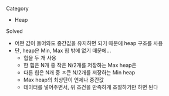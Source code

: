 Category
* Heap

Solved
* 어떤 값이 들어와도 중간값을 유지하면 되기 때문에 heap 구조를 사용
* 단, heap은 Min, Max 힙 밖에 없기 때문에...
  * 힙을 두 개 사용
  * 한 힙은 N개 중 작은 N/2개를 저장하는 Max heap은
  * 다른 힙은 N개 중 ㅈ큰 N/2개를 저장하는 Min heap
  * Max heap의 최상단이 언제나 중간값
  * 데이터를 넣어주면서, 위 조건을 만족하게 조절하기만 하면 된다
